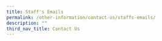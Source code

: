 ```yaml
---
title: Staff's Emails
permalink: /other-information/contact-us/staffs-emails/
description: ""
third_nav_title: Contact Us
---
```

